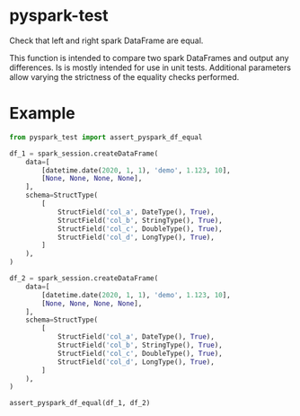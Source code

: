 # pyspark-test

Check that left and right spark DataFrame are equal.

This function is intended to compare two spark DataFrames and output any differences. Is is mostly intended for use in unit tests. Additional parameters allow varying the strictness of the equality checks performed.

# Example

```py
from pyspark_test import assert_pyspark_df_equal

df_1 = spark_session.createDataFrame(
    data=[
        [datetime.date(2020, 1, 1), 'demo', 1.123, 10],
        [None, None, None, None],
    ],
    schema=StructType(
        [
            StructField('col_a', DateType(), True),
            StructField('col_b', StringType(), True),
            StructField('col_c', DoubleType(), True),
            StructField('col_d', LongType(), True),
        ]
    ),
)

df_2 = spark_session.createDataFrame(
    data=[
        [datetime.date(2020, 1, 1), 'demo', 1.123, 10],
        [None, None, None, None],
    ],
    schema=StructType(
        [
            StructField('col_a', DateType(), True),
            StructField('col_b', StringType(), True),
            StructField('col_c', DoubleType(), True),
            StructField('col_d', LongType(), True),
        ]
    ),
)

assert_pyspark_df_equal(df_1, df_2)
```
